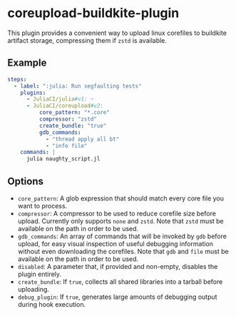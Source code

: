 # coreupload-buildkite-plugin

This plugin provides a convenient way to upload linux corefiles to buildkite artifact storage, compressing them if `zstd` is available.

## Example

```yaml
steps:
  - label: ":julia: Run segfaulting tests"
    plugins:
      - JuliaCI/julia#v1: ~
      - JuliaCI/coreupload#v2:
          core_pattern: "*.core"
          compressor: "zstd"
          create_bundle: "true"
          gdb_commands:
            - "thread apply all bt"
            - "info file"
    commands: |
      julia naughty_script.jl
```

## Options

* `core_pattern`: A glob expression that should match every core file you want to process.
* `compressor`: A compressor to be used to reduce corefile size before upload.  Currently only supports `none` and `zstd`.  Note that `zstd` must be available on the path in order to be used.
* `gdb_commands`: An array of commands that will be invoked by `gdb` before upload, for easy visual inspection of useful debugging information without even downloading the corefiles.  Note that `gdb` and `file` must be available on the path in order to be used.
* `disabled`: A parameter that, if provided and non-empty, disables the plugin entirely.
* `create_bundle`: If `true`, collects all shared libraries into a tarball before uploading.
* `debug_plugin`: If `true`, generates large amounts of debugging output during hook execution.
